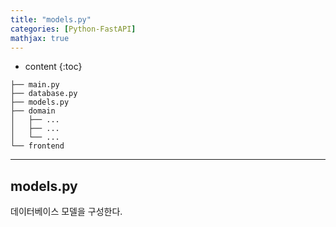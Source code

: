 ```yaml
---
title: "models.py"
categories: [Python-FastAPI]
mathjax: true
---
```


* content
{:toc}
```
├── main.py
├── database.py
├── models.py
├── domain
│   ├── ...
│   ├── ...
│   └── ...
└── frontend
```

---

## models.py

데이터베이스 모델을 구성한다.
